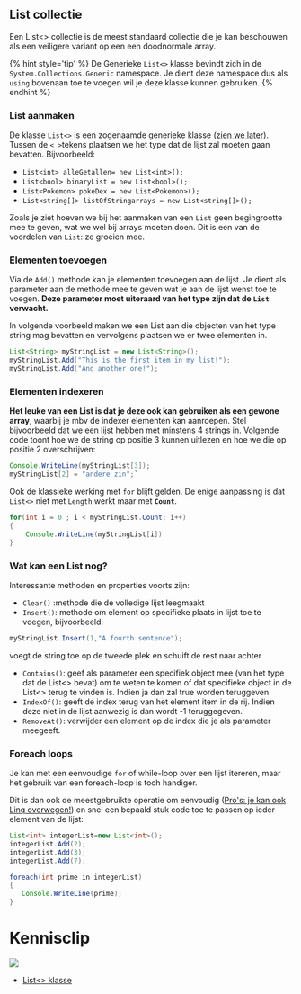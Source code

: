 ## List collectie

Een List<> collectie is de meest standaard collectie die je kan beschouwen als een veiligere variant op een een doodnormale array.

{% hint style='tip' %}
De Generieke ``List<>`` klasse bevindt zich in de ``System.Collections.Generic`` namespace. Je dient deze namespace dus als ``using`` bovenaan toe te voegen wil je deze klasse kunnen gebruiken.
{% endhint %}

### List aanmaken

De klasse ``List<>`` is een zogenaamde generieke klasse ([zien we later](../17_gencols/0_generics_intro.MD)). Tussen de ``< >``tekens plaatsen we het type dat de lijst zal moeten gaan bevatten. Bijvoorbeeld:

* ``List<int> alleGetallen= new List<int>();``
* ``List<bool> binaryList = new List<bool>();``
* ``List<Pokemon> pokeDex = new List<Pokemon>();``
* ``List<string[]> listOfStringarrays = new List<string[]>();``

Zoals je ziet hoeven we bij het aanmaken van een ``List`` geen begingrootte mee te geven, wat we wel bij arrays moeten doen. Dit is een van de voordelen van ``List``: ze groeien mee.

### Elementen toevoegen

Via de ``Add()`` methode kan je elementen toevoegen aan de lijst. Je dient als parameter aan de methode mee te geven wat je aan de lijst wenst toe te voegen. **Deze parameter moet uiteraard van het type zijn dat de ``List`` verwacht.** 

In volgende voorbeeld maken we een List aan die objecten van het type string mag bevatten en vervolgens plaatsen we er twee elementen in.

```java
List<String> myStringList = new List<String>();
myStringList.Add("This is the first item in my list!");
myStringList.Add("And another one!");
``` 

### Elementen indexeren

**Het leuke van een List is dat je deze ook kan gebruiken als een gewone array**, waarbij je mbv de indexer elementen kan aanroepen. Stel bijvoorbeeld dat we een lijst hebben met minstens 4 strings in. Volgende code toont hoe we de string op positie 3 kunnen uitlezen en hoe we die op positie 2 overschrijven:

```java
Console.WriteLine(myStringList[3]);
myStringList[2] = "andere zin";`
```

Ook de klassieke werking met ``for`` blijft gelden. De enige aanpassing is dat ``List<>`` niet met ``Length`` werkt maar met **``Count``**.

```java
for(int i = 0 ; i < myStringList.Count; i++)
{
    Console.WriteLine(myStringList[i])
}
```

### Wat kan een List nog?

Interessante methoden en properties voorts zijn:

* ``Clear()`` :methode die de volledige lijst leegmaakt
* ``Insert()``: methode om element op specifieke plaats in lijst toe te voegen, bijvoorbeeld:
```java
myStringList.Insert(1,"A fourth sentence");
```
voegt de string toe op de tweede plek en schuift de rest naar achter
* ``Contains()``: geef als parameter een specifiek object mee (van het type dat de List<> bevat) om te weten te komen of dat specifieke object in de List<> terug te vinden is. Indien ja dan zal true worden teruggeven.
* ``IndexOf()``: geeft de index terug van het element item in de rij. Indien deze niet in de lijst aanwezig is dan wordt -1 teruggegeven.
* ``RemoveAt()``: verwijder een element op de index die je als parameter meegeeft.

### Foreach loops

Je kan met een eenvoudige ``for`` of while-loop over een lijst itereren, maar het gebruik van een foreach-loop is toch handiger.

Dit is dan ook de meestgebruikte operatie om eenvoudig ([Pro's: je kan ook Linq overwegen!](https://www.tutorialspoint.com/linq/)) en snel een bepaald stuk code toe te passen op ieder element van de lijst:

```java
List<int> integerList=new List<int>();
integerList.Add(2);
integerList.Add(3);
integerList.Add(7);

foreach(int prime in integerList)
{
   Console.WriteLine(prime);
}
```

<!---NOBOOKSTART--->
# Kennisclip
![](../assets/infoclip.png)

* [List<> klasse](https://ap.cloud.panopto.eu/Panopto/Pages/Viewer.aspx?id=ac1bfe58-b55b-4e7e-98f3-ab7a009085bc)
<!---NOBOOKEND--->